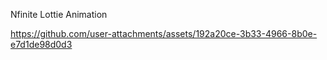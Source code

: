 Nfinite Lottie Animation




https://github.com/user-attachments/assets/192a20ce-3b33-4966-8b0e-e7d1de98d0d3

